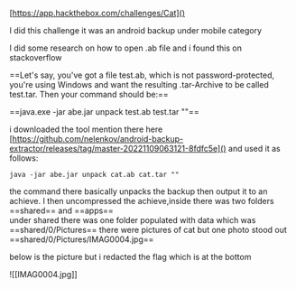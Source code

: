 [https://app.hackthebox.com/challenges/Cat]()

I did this challenge it was an android backup under mobile category

I did some research on how to open .ab file and i found this on stackoverflow

==Let's say, you've got a file test.ab, which is not password-protected, you're using Windows and want the resulting .tar-Archive to be called test.tar. Then your command should be:==

==java.exe -jar abe.jar unpack test.ab test.tar ""==

i downloaded the tool mention there here  [https://github.com/nelenkov/android-backup-extractor/releases/tag/master-20221109063121-8fdfc5e]() and used it as follows: 

`java -jar abe.jar unpack cat.ab cat.tar ""`      

the command there basically unpacks the backup then output it to an achieve.
I then uncompressed the achieve,inside there was two folders ==shared== and ==apps==  
under shared there was one folder populated with data which was ==shared/0/Pictures==
there were pictures of cat but one photo stood out ==shared/0/Pictures/IMAG0004.jpg==  

below is the picture but i redacted the flag which is at the bottom

![[IMAG0004.jpg]]